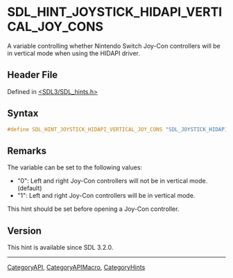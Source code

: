 # SDL_HINT_JOYSTICK_HIDAPI_VERTICAL_JOY_CONS

A variable controlling whether Nintendo Switch Joy-Con controllers will be in vertical mode when using the HIDAPI driver.

## Header File

Defined in [<SDL3/SDL_hints.h>](https://github.com/libsdl-org/SDL/blob/main/include/SDL3/SDL_hints.h)

## Syntax

```c
#define SDL_HINT_JOYSTICK_HIDAPI_VERTICAL_JOY_CONS "SDL_JOYSTICK_HIDAPI_VERTICAL_JOY_CONS"
```

## Remarks

The variable can be set to the following values:

- "0": Left and right Joy-Con controllers will not be in vertical mode.
  (default)
- "1": Left and right Joy-Con controllers will be in vertical mode.

This hint should be set before opening a Joy-Con controller.

## Version

This hint is available since SDL 3.2.0.

----
[CategoryAPI](CategoryAPI), [CategoryAPIMacro](CategoryAPIMacro), [CategoryHints](CategoryHints)

